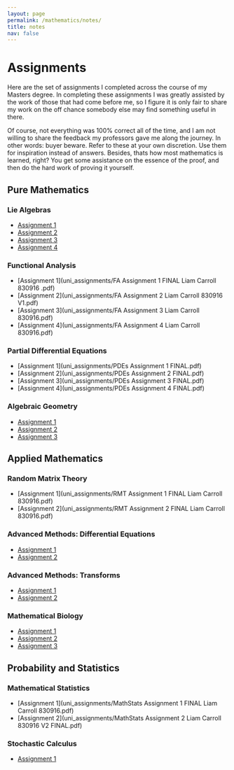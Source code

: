 ```yaml
---
layout: page
permalink: /mathematics/notes/
title: notes
nav: false
---
```


# Assignments

Here are the set of assignments I completed across the course of my Masters
degree. In completing these assignments I was greatly assisted by the work 
of those that had come before me, so I figure it is only fair to share my work
on the off chance somebody else may find something useful in there. 

Of course, not everything was 100% correct all of the time, and I am not 
willing to share the feedback my professors gave me along the journey. 
In other words: buyer beware. Refer to these at your own discretion. Use them
for inspiration instead of answers. Besides, thats how most mathematics is learned, 
right? You get some assistance on the essence of the proof, and then do the 
hard work of proving it yourself. 


## **Pure Mathematics**
### Lie Algebras
- [Assignment 1](uni_assignments/Lie_Algebras_Assignment_1_FINAL.pdf)
- [Assignment 2](uni_assignments/Lie_Algebras_Assignment_2_FINAL.pdf)
- [Assignment 3](uni_assignments/Lie_Algebras_Assignment_3_FINAL.pdf)
- [Assignment 4](uni_assignments/Lie_Algebras_Assignment_4_FINAL.pdf)

### Functional Analysis
- [Assignment 1](uni_assignments/FA Assignment 1 FINAL Liam Carroll 830916 .pdf)
- [Assignment 2](uni_assignments/FA Assignment 2 Liam Carroll 830916 V1.pdf)
- [Assignment 3](uni_assignments/FA Assignment 3 Liam Carroll 830916.pdf)
- [Assignment 4](uni_assignments/FA Assignment 4 Liam Carroll 830916.pdf)

### Partial Differential Equations
- [Assignment 1](uni_assignments/PDEs Assignment 1 FINAL.pdf)
- [Assignment 2](uni_assignments/PDEs Assignment 2 FINAL.pdf)
- [Assignment 3](uni_assignments/PDEs Assignment 3 FINAL.pdf)
- [Assignment 4](uni_assignments/PDEs Assignment 4 FINAL.pdf)

### Algebraic Geometry
- [Assignment 1](uni_assignments/Algebraic_Geometry_Assignment_1_LiamCarroll_FINAL.pdf)
- [Assignment 2](uni_assignments/Algebraic_Geometry_Assignment_2-FINAL_wbib.pdf)
- [Assignment 3](uni_assignments/Algebraic_Geometry_Assignment_3_FINALpdf.pdf)


## **Applied Mathematics**
### Random Matrix Theory
- [Assignment 1](uni_assignments/RMT Assignment 1 FINAL Liam Carroll 830916.pdf)
- [Assignment 2](uni_assignments/RMT Assignment 2 FINAL Liam Carroll 830916.pdf)

### Advanced Methods: Differential Equations
- [Assignment 1](uni_assignments/Advanced_Methods_Differential_Equations_Assignment_1_FINAL.pdf)
- [Assignment 2](uni_assignments/Advanced_Methods__Differential_Equations_Assignment_2_FINAL.pdf)

### Advanced Methods: Transforms
- [Assignment 1](uni_assignments/AM_Transforms_Ass1_Liam_Carroll_830916_V3.pdf)
- [Assignment 2](uni_assignments/AM_Transforms_Ass2_Liam_Carroll_830916_V2_FINAL.pdf)

### Mathematical Biology
- [Assignment 1](uni_assignments/Mathematical_Biology_Assignment_1_FINAL.pdf)
- [Assignment 2](uni_assignments/Mathematical_Biology_Assignment_2_FINAL.pdf)
- [Assignment 3](uni_assignments/Mathematical_Biology_Assignment_3_FINAL.pdf)


## **Probability and Statistics**
### Mathematical Statistics 
- [Assignment 1](uni_assignments/MathStats Assignment 1 FINAL Liam Carroll 830916.pdf)
- [Assignment 2](uni_assignments/MathStats Assignment 2 Liam Carroll 830916 V2 FINAL.pdf)

### Stochastic Calculus
- [Assignment 1](uni_assignments/Stochastic_Calculus_Assignment_1_FINAL.pdf)





